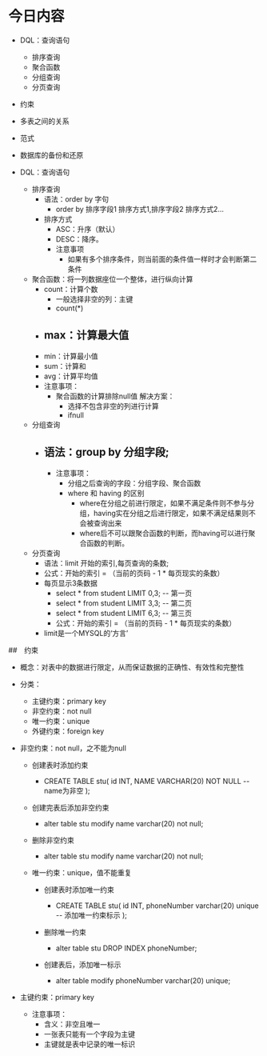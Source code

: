 # 今日内容
- DQL：查询语句
    - 排序查询
    - 聚合函数
    - 分组查询
    - 分页查询

- 约束
- 多表之间的关系
- 范式
- 数据库的备份和还原


- DQL：查询语句
    - 排序查询
        - 语法：order by 字句
            - order by 排序字段1 排序方式1,排序字段2 排序方式2...
        - 排序方式
            - ASC：升序（默认）
            - DESC：降序。
            - 注意事项
                - 如果有多个排序条件，则当前面的条件值一样时才会判断第二条件
    - 聚合函数：将一列数据座位一个整体，进行纵向计算
        - count：计算个数
            - 一般选择非空的列：主键
            - count(*)
        - max：计算最大值
            - 
        - min：计算最小值
        - sum：计算和
        - avg：计算平均值
        - 注意事项：
            - 聚合函数的计算排除null值
            解决方案：
                - 选择不包含非空的列进行计算
                - ifnull
    - 分组查询
        - 语法：group by 分组字段;
            - 
            - 注意事项：
                 - 分组之后查询的字段：分组字段、聚合函数
                 - where 和 having 的区别
                    - where在分组之前进行限定，如果不满足条件则不参与分组，having实在分组之后进行限定，如果不满足结果则不会被查询出来
                    - where后不可以跟聚合函数的判断，而having可以进行聚合函数的判断。 
    - 分页查询
        - 语法：limit 开始的索引,每页查询的条数;
        - 公式：开始的索引 = （当前的页码 - 1 * 每页现实的条数）
        - 每页显示3条数据
            - select * from student LIMIT 0,3; -- 第一页
            - select * from student LIMIT 3,3; -- 第二页
            - select * from student LIMIT 6,3; -- 第三页
            - 公式：开始的索引 = （当前的页码 - 1 * 每页现实的条数）
        - limit是一个MYSQL的‘方言’
        
        
##　约束
- 概念：对表中的数据进行限定，从而保证数据的正确性、有效性和完整性
- 分类：
     - 主键约束：primary key
     - 非空约束：not null
     - 唯一约束：unique
     - 外键约束：foreign key
     
- 非空约束：not null，之不能为null
    - 创建表时添加约束
        - CREATE TABLE stu(
            id INT,
            NAME VARCHAR(20) NOT NULL -- name为非空
        );
    - 创建完表后添加非空约束
        - alter table stu modify name varchar(20) not null;
    
    - 删除非空约束
        - alter table stu modify name varchar(20) not null;
        
    - 唯一约束：unique，值不能重复
        - 创建表时添加唯一约束
            - CREATE TABLE stu(
               id INT,
               phoneNumber varchar(20) unique -- 添加唯一约束标示
            );
        - 删除唯一约束
            - alter table stu DROP INDEX phoneNumber;
            
        - 创建表后，添加唯一标示
            - alter table modify phoneNumber varchar(20) unique;
            
- 主键约束：primary key
    - 注意事项：
        - 含义：非空且唯一
        - 一张表只能有一个字段为主键
        - 主键就是表中记录的唯一标识
        
    
     

    